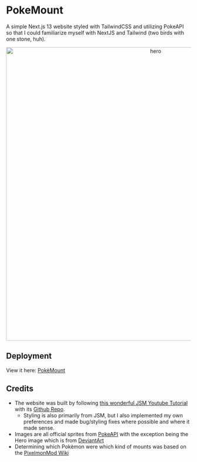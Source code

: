 # PokeMount
A simple Next.js 13 website styled with TailwindCSS and utilizing PokeAPI so that I could familiarize myself with NextJS and Tailwind (two birds with one stone, huh).

<p align="center">
<img width=800 src="https://github.com/KevinWu098/PokeMount/assets/100006999/c1d44e1e-6e36-4b97-95f2-77281ad6b96e" alt="hero"/>
</p>

## Deployment
View it here: [PokèMount](https://pokemount.vercel.app/)

## Credits
- The website was built by following [this wonderful JSM Youtube Tutorial](https://www.youtube.com/watch?v=pUNSHPyVryU&ab_channel=JavaScriptMastery) with its [Github Repo](https://github.com/adrianhajdin/project_next13_car_showcase/tree/client-version).
  - Styling is also primarily from JSM, but I also implemented my own preferences and made bug/styling fixes where possible and where it made sense.
- Images are all official sprites from [PokeAPI](https://pokeapi.co/) with the exception being the Hero image which is from [DeviantArt](https://www.deviantart.com/dsx8/art/Pokemon-Scarlet-Violet-Koraidon-Render-946663980)
- Determining which Pokèmon were which kind of mounts was based on the [PixelmonMod Wiki](https://pixelmonmod.com/wiki/Mounting)
